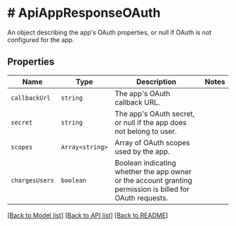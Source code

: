# # ApiAppResponseOAuth

An object describing the app&#39;s OAuth properties, or null if OAuth is not configured for the app.

## Properties

Name | Type | Description | Notes
------------ | ------------- | ------------- | -------------
| `callbackUrl` | ```string``` |  The app&#39;s OAuth callback URL.  |  |
| `secret` | ```string``` |  The app&#39;s OAuth secret, or null if the app does not belong to user.  |  |
| `scopes` | ```Array<string>``` |  Array of OAuth scopes used by the app.  |  |
| `chargesUsers` | ```boolean``` |  Boolean indicating whether the app owner or the account granting permission is billed for OAuth requests.  |  |

[[Back to Model list]](../../README.md#models) [[Back to API list]](../../README.md#endpoints) [[Back to README]](../../README.md)

